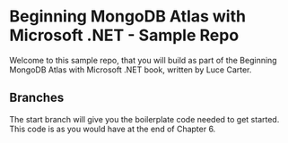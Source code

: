 # Beginning MongoDB Atlas with Microsoft .NET - Sample Repo

Welcome to this sample repo, that you will build as part of the Beginning MongoDB Atlas with Microsoft .NET book, written by Luce Carter.

## Branches
The start branch will give you the boilerplate code needed to get started. This code is as you would have at the end of Chapter 6.